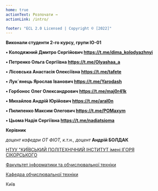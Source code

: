 ```yaml
---
home: true
actionText: Розпочати →
actionLink: /intro/

footer: "ECL 2.0 Licensed | Copyright © [2022]"
---
```



**Виконали студенти 2-го курсу, групи ІО-01** 

**• Колодяжний Дмитро Сергійович https://t.me/dima_kolodyazhnyi**

**• Петренко Ольга Сергіївна https://t.me/Olyashaa_a**

**• Лісовська Анастасія Олексіївна https://t.me/tafete**

**• Лук`янець Ярослав Іванович https://t.me/Yarodash**

**• Горбонос Олег Олександрович https://t.me/maj0r41k**

**• Михайлов Андрій Юрійович https://t.me/aral0n**

**• Пилипенко Максим Олегович https://t.me/POMaxym**

**• Цьома Надія Сергіївна https://t.me/nadiatsioma**


**Керівник**

*доцент кафедри ОТ ФІОТ, к.т.н., доцент*<span padding-right:5em></span> **Андрій БОЛДАК** 

[НТУУ "КИЇВСЬКИЙ ПОЛІТЕХНІЧНИЙ ІНСТИТУТ імені ІГОРЯ СІКОРСЬКОГО](https://kpi.ua/)

[Факультет інформатики та обчислювальної техніки](https://fiot.kpi.ua/)

[Кафедра обчислювальної техніки](https://comsys.kpi.ua/)

Київ
